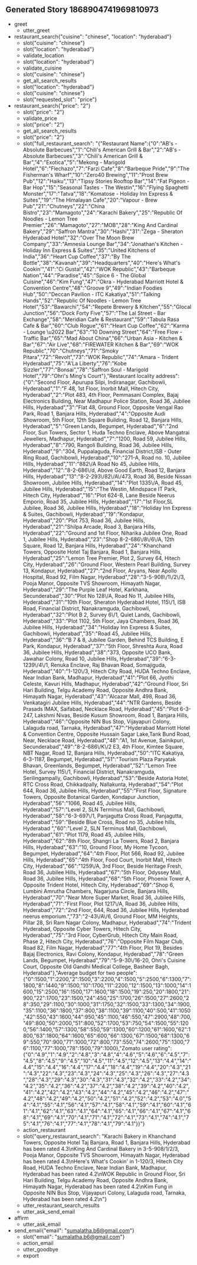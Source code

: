 ## Generated Story 1868904741969810973
* greet
    - utter_greet
* restaurant_search{"cuisine": "chinese", "location": "hyderabad"}
    - slot{"cuisine": "chinese"}
    - slot{"location": "hyderabad"}
    - validate_location
    - slot{"location": "hyderabad"}
    - validate_cuisine
    - slot{"cuisine": "chinese"}
    - get_all_search_results
    - slot{"location": "hyderabad"}
    - slot{"cuisine": "chinese"}
    - slot{"requested_slot": "price"}
* restaurant_search{"price": "2"}
    - slot{"price": "2"}
    - validate_price
    - slot{"price": "2"}
    - get_all_search_results
    - slot{"price": "2"}
    - slot{"full_restaurant_search": "{\"Restaurant Name\":{\"0\":\"AB's - Absolute Barbecues\",\"1\":\"Chili's American Grill & Bar\",\"2\":\"AB's - Absolute Barbecues\",\"3\":\"Chili's American Grill & Bar\",\"4\":\"Exotica\",\"5\":\"Mekong - Marigold Hotel\",\"6\":\"Flechazo\",\"7\":\"Farzi Cafe\",\"8\":\"Barbeque Pride\",\"9\":\"The Fisherman's Wharf\",\"10\":\"Zero40 Brewing\",\"11\":\"Prost Brew Pub\",\"12\":\"Haiku\",\"13\":\"Tipsy Stories Rooftop Bar\",\"14\":\"Fat Pigeon - Bar Hop\",\"15\":\"Seasonal Tastes - The Westin\",\"16\":\"Flying Spaghetti Monster\",\"17\":\"Tatva\",\"18\":\"Komatose - Holiday Inn Express & Suites\",\"19\":\"The Himalayan Cafe\",\"20\":\"Vapour - Brew Pub\",\"21\":\"Chutneys\",\"22\":\"China Bistro\",\"23\":\"Mamagoto\",\"24\":\"Karachi Bakery\",\"25\":\"Republic Of Noodles - Lemon Tree Premier\",\"26\":\"Mamagoto\",\"27\":\"MOB\",\"28\":\"King And Cardinal Bakery\",\"29\":\"Saffron Mantra\",\"30\":\"Hashi\",\"31\":\"Zega - Sheraton Hyderabad Hotel\",\"32\":\"Over The Moon Brew Company\",\"33\":\"Amnesia Lounge Bar\",\"34\":\"Jonathan's Kitchen - Holiday Inn Express & Suites\",\"35\":\"United Kitchens of India\",\"36\":\"Heart Cup Coffee\",\"37\":\"By The Bottle\",\"38\":\"Kavanah\",\"39\":\"Headquarters\",\"40\":\"Here's What's Cookin'\",\"41\":\"Ci Gusta!\",\"42\":\"WOK Republic\",\"43\":\"Barbeque Nation\",\"44\":\"Paradise\",\"45\":\"Spice 6 - The Global Cuisine\",\"46\":\"Kim Fung\",\"47\":\"Okra - Hyderabad Marriott Hotel & Convention Centre\",\"48\":\"Groove 9\",\"49\":\"Indian Foodies Hub\",\"50\":\"Deccan Pavilion - ITC Kakatiya\",\"51\":\"Talking Hands\",\"52\":\"Republic Of Noodles - Lemon Tree Hotel\",\"53\":\"Bawarchi\",\"54\":\"Repete Brewery & Kitchen\",\"55\":\"Glocal Junction\",\"56\":\"Dock Forty Five\",\"57\":\"The Lal Street - Bar Exchange\",\"58\":\"Meridian Cafe & Restaurant\",\"59\":\"Tabula Rasa Cafe & Bar\",\"60\":\"Club Rogue\",\"61\":\"Heart Cup Coffee\",\"62\":\"Karma - Lounge \\u2022 Bar\",\"63\":\"10 Downing Street\",\"64\":\"Free Flow - Traffic Bar\",\"65\":\"Mad About China\",\"66\":\"Urban Asia - Kitchen & Bar\",\"67\":\"Air Live\",\"68\":\"FIREWATER  Kitchen & Bar\",\"69\":\"WOK Republic\",\"70\":\"Chutneys\",\"71\":\"Smoky Pitara\",\"72\":\"Revolt\",\"73\":\"WOK Republic\",\"74\":\"Amara - Trident Hyderabad\",\"75\":\"A'La Liberty\",\"76\":\"Kobe Sizzler\",\"77\":\"Bonsai\",\"78\":\"Saffron Soul - Marigold Hotel\",\"79\":\"Ohri's Ming's Court\"},\"Restaurant locality address\":{\"0\":\"Second Floor, Apurupa Silpi, Indiranagar, Gachibowli, Hyderabad\",\"1\":\"F 48, 1st Floor, Inorbit Mall, Hitech City, Hyderabad\",\"2\":\"Plot 483, 4th Floor, Pemmasani Complex, Bajaj Electronics Building, Near Madhapur Police Station, Road 36, Jubilee Hills, Hyderabad\",\"3\":\"Flat 48, Ground Floor, Opposite Vengal Rao Park, Road 1, Banjara Hills, Hyderabad\",\"4\":\"Opposite Audi Showroom, 5th Floor, 12th Square Building, Road 12, Banjara Hills, Hyderabad\",\"5\":\"Green Lands, Begumpet, Hyderabad\",\"6\":\"2nd Floor, Sun Towers, Sector 1, Huda Techno Enclave, Above Mangatrai Jewellers, Madhapur, Hyderabad\",\"7\":\"1200, Road 59, Jubilee Hills, Hyderabad\",\"8\":\"790, Rangoli Building, Road 36, Jubilee Hills, Hyderabad\",\"9\":\"304, Puppalaguda, Financial District,ISB - Outer Ring Road, Gachibowli, Hyderabad\",\"10\":\"271-A, Road no. 10, Jubilee Hills, Hyderabad\",\"11\":\"882\\/A Road No 45, Jubilee Hills, Hyderabad\",\"12\":\"8-2-686\\/d, Above Good Earth, Road 12, Banjara Hills, Hyderabad\",\"13\":\"8-2-293\\/82\\/A\\/473, Road 36, Beside Nissan Showroom, Jubilee Hills, Hyderabad\",\"14\":\"Plot 1335\\/A, Road 45, Jubilee Hills, Hyderabad\",\"15\":\"The Westin, Mindspace IT Park, Hitech City, Hyderabad\",\"16\":\"Plot 624-B, Lane Beside Neerus Emporio, Road 35, Jubilee Hills, Hyderabad\",\"17\":\"1st Floor,SL Jubilee, Road 36, Jubilee Hills, Hyderabad\",\"18\":\"Holiday Inn Express & Suites, Gachibowli, Hyderabad\",\"19\":\"Kondapur, Hyderabad\",\"20\":\"Plot 753, Road 36, Jubilee Hills, Hyderabad\",\"21\":\"Shilpa Arcade, Road 3, Banjara Hills, Hyderabad\",\"22\":\"Ground and 1st Floor, Niharika Jubilee One, Road 1, Jubilee Hills, Hyderabad\",\"23\":\"Shop 8-2-686\\/8\\/6\\/A, 12th Square, Road 12, Banjara Hills, Hyderabad\",\"24\":\"Khanchand Towers, Opposite Hotel Taj Banjara, Road 1, Banjara Hills, Hyderabad\",\"25\":\"Lemon Tree Premier, Plot 2, Survey 64, Hitech City, Hyderabad\",\"26\":\"Ground Floor, Western Pearl Building, Survey 13, Kondapur, Hyderabad\",\"27\":\"2nd Floor, Aryans, Near Apollo Hospital, Road 92, Film Nagar, Hyderabad\",\"28\":\"3-5-908\\/1\\/2\\/3, Pooja Manor, Opposite TVS Showroom, Himayath Nagar, Hyderabad\",\"29\":\"The Purple Leaf Hotel, Karkhana, Secunderabad\",\"30\":\"Plot No 128\\/A, Road No 11, Jubilee Hills, Hyderabad\",\"31\":\"10th Floor, Sheraton Hyderabad Hotel, 115\\/1, ISB Road, Financial District, Nanakramguda, Gachibowli, Hyderabad\",\"32\":\"Plot B 2, Survey  6\\/1, Quiet Lands, Gachibowli, Hyderabad\",\"33\":\"Plot 1102, 5th Floor, Jaya Chambers, Road 36, Jubilee Hills, Hyderabad\",\"34\":\"Holiday Inn Express & Suites, Gachibowli, Hyderabad\",\"35\":\"Road 45, Jubilee Hills, Hyderabad\",\"36\":\"B 7 & 8, Jubilee Garden, Behind TCS Building, E Park, Kondapur, Hyderabad\",\"37\":\"5th Floor, Shreshta Aura, Road 36, Jubilee Hills, Hyderabad\",\"38\":\"373, Opposite UCO Bank, Jawahar Colony, Road 10, Jubilee Hills, Hyderabad\",\"39\":\"6-3-1239\\/4\\/1, Renuka Enclave, Raj Bhavan Road, Somajiguda, Hyderabad\",\"40\":\"1-120\\/3, Hitech City Road, HUDA Techno Enclave, Near Indian Bank, Madhapur, Hyderabad\",\"41\":\"Plot 66, Jyothi Celeste, Kavuri Hills, Madhapur, Hyderabad\",\"42\":\"Ground Floor, Sri Hari Building, Telgu Academy Road, Opposite Andhra Bank, Himayath Nagar, Hyderabad\",\"43\":\"Alcazar Mall, 498, Road 36, Venkatagiri Jubilee Hills, Hyderabad\",\"44\":\"NTR Gardens, Beside Prasads IMAX, Saifabad, Necklace Road, Hyderabad\",\"45\":\"Plot 6-3-247, Lakshmi Nivas, Beside Kusum Showroom, Road 1, Banjara Hills, Hyderabad\",\"46\":\"Opposite NIN Bus Stop, Vijayapuri Colony, Lalaguda road, Tarnaka, Hyderabad\",\"47\":\"Hyderabad Marriott Hotel & Convention Centre, Opposite Hussain Sagar Lake,Tank Bund Road, Near, Necklace Road, Hyderabad\",\"48\":\"A1, 1st Avenue, Sainikpuri, Secunderabad\",\"49\":\"8-2-686\\/K\\/2 E3, 4th Floor, Kimtee Square, NBT Nagar, Road 12, Banjara Hills, Hyderabad\",\"50\":\"ITC Kakatiya, 6-3-1187, Begumpet, Hyderabad\",\"51\":\"Tourism Plaza Paryatak Bhavan, Greenlands, Begumpet, Hyderabad\",\"52\":\"Lemon Tree Hotel, Survey 115\\/1, Financial District, Nanakramguda, Serilingampally, Gachibowli, Hyderabad\",\"53\":\"Beside Astoria Hotel, RTC Cross Road, Chikkadpally, Nallakunta, Hyderabad\",\"54\":\"Plot 644, Road 36, Jubilee Hills, Hyderabad\",\"55\":\"First Floor, Signature Towers, Opposite Botanical Garden, Kondapur Junction, Hyderabad\",\"56\":\"1066, Road 45, Jubilee Hills, Hyderabad\",\"57\":\"Level 2, SLN Terminus Mall, Gachibowli, Hyderabad\",\"58\":\"6-3-697\\/1, Panjagutta Cross Road, Panjagutta, Hyderabad\",\"59\":\"Beside Blue Cross, Road no 35, Jubilee hills, Hyderabad \",\"60\":\"Level 2, SLN Terminus Mall, Gachibowli, Hyderabad\",\"61\":\"Plot 1179, Road 45, Jubilee Hills, Hyderabad\",\"62\":\"8th Floor, Shangri La Towers, Road 2, Banjara Hills, Hyderabad\",\"63\":\"10, Ground Floor, My Home Tycoon, Begumpet, Hyderabad\",\"64\":\"4th Floor, Plot 566, Road 92, Jubilee Hills, Hyderabad\",\"65\":\"4th Floor, Food Court, Inorbit Mall, Hitech City, Hyderabad\",\"66\":\"1259\\/A, 3rd Floor, Beside Heritage Fresh, Road 36, Jubilee Hills, Hyderabad\",\"67\":\"5th Floor, Odyssey Mall, Road 36, Jubilee Hills, Hyderabad\",\"68\":\"5th Floor, Phoenix Tower A, Opposite Trident Hotel, Hitech City, Hyderabad\",\"69\":\"Shop 6, Lumbini Amrutha Chambers, Nagarjuna Circle, Banjara Hills, Hyderabad\",\"70\":\"Near More Super Market, Road 36, Jubilee Hills, Hyderabad\",\"71\":\"First Floor, Plot 1217\\/A, Road 36, Jubilee Hills, Hyderabad\",\"72\":\"2nd Floor, 644, Road 36, Jubilee Hills, Hyderabad neerus emporium.\",\"73\":\"2-43\\/A\\/6, Ground Floor, MM Heights, Pillar 28, Sri Ram Nagar Colony, Madhapur, Hyderabad\",\"74\":\"Trident Hyderabad, Opposite Cyber Towers, Hitech City, Hyderabad\",\"75\":\"3rd Floor, CyberGrub, Hitech City Main Road, Phase 2, Hitech City, Hyderabad\",\"76\":\"Opposite Film Nagar Club, Road 82, Film Nagar, Hyderabad\",\"77\":\"4th Floor, Plot 19, Besides Bajaj Electronics, Ravi Colony, Kondapur, Hyderabad\",\"78\":\"Green Lands, Begumpet, Hyderabad\",\"79\":\"5-9-30\\/16-20, Ohri's Cuisine Court, Opposite Old Gandhi Medical College, Basheer Bagh, Hyderabad\"},\"Average budget for two people\":{\"0\":1500,\"1\":2200,\"2\":1500,\"3\":2200,\"4\":1500,\"5\":2500,\"6\":1300,\"7\":1800,\"8\":1440,\"9\":1500,\"10\":1700,\"11\":2200,\"12\":1500,\"13\":1000,\"14\":1600,\"15\":2500,\"16\":1500,\"17\":1600,\"18\":1500,\"19\":250,\"20\":1800,\"21\":900,\"22\":1700,\"23\":1500,\"24\":450,\"25\":1700,\"26\":1500,\"27\":2600,\"28\":350,\"29\":1100,\"30\":1000,\"31\":1750,\"32\":1500,\"33\":1300,\"34\":1900,\"35\":1100,\"36\":1800,\"37\":800,\"38\":1100,\"39\":1100,\"40\":500,\"41\":1050,\"42\":550,\"43\":1600,\"44\":950,\"45\":1100,\"46\":550,\"47\":2900,\"48\":700,\"49\":800,\"50\":2000,\"51\":800,\"52\":1700,\"53\":750,\"54\":1500,\"55\":1200,\"56\":1400,\"57\":1300,\"58\":550,\"59\":1300,\"60\":1200,\"61\":1600,\"62\":1800,\"63\":1800,\"64\":1600,\"65\":600,\"66\":1300,\"67\":1500,\"68\":1300,\"69\":550,\"70\":900,\"71\":1000,\"72\":800,\"73\":550,\"74\":2600,\"75\":1300,\"76\":1100,\"77\":1000,\"78\":1500,\"79\":1000},\"Zomato user rating\":{\"0\":\"4.9\",\"1\":\"4.9\",\"2\":\"4.8\",\"3\":\"4.8\",\"4\":\"4.6\",\"5\":\"4.6\",\"6\":\"4.5\",\"7\":\"4.5\",\"8\":\"4.5\",\"9\":\"4.5\",\"10\":\"4.5\",\"11\":\"4.5\",\"12\":\"4.5\",\"13\":\"4.4\",\"14\":\"4.4\",\"15\":\"4.4\",\"16\":\"4.4\",\"17\":\"4.4\",\"18\":\"4.4\",\"19\":\"4.4\",\"20\":\"4.3\",\"21\":\"4.3\",\"22\":\"4.3\",\"23\":\"4.3\",\"24\":\"4.3\",\"25\":\"4.3\",\"26\":\"4.3\",\"27\":\"4.3\",\"28\":\"4.3\",\"29\":\"4.3\",\"30\":\"4.3\",\"31\":\"4.3\",\"32\":\"4.2\",\"33\":\"4.2\",\"34\":\"4.2\",\"35\":\"4.2\",\"36\":\"4.2\",\"37\":\"4.2\",\"38\":\"4.2\",\"39\":\"4.2\",\"40\":\"4.2\",\"41\":\"4.2\",\"42\":\"4.2\",\"43\":\"4.2\",\"44\":\"4.2\",\"45\":\"4.2\",\"46\":\"4.2\",\"47\":\"4.2\",\"48\":\"4.2\",\"49\":\"4.2\",\"50\":\"4.2\",\"51\":\"4.2\",\"52\":\"4.2\",\"53\":\"4.0\",\"54\":\"4.1\",\"55\":\"4.1\",\"56\":\"4.1\",\"57\":\"4.1\",\"58\":\"4.1\",\"59\":\"4.1\",\"60\":\"4.1\",\"61\":\"4.1\",\"62\":\"4.1\",\"63\":\"4.1\",\"64\":\"4.1\",\"65\":\"4.1\",\"66\":\"4.1\",\"67\":\"4.1\",\"68\":\"4.1\",\"69\":\"4.1\",\"70\":\"4.1\",\"71\":\"4.1\",\"72\":\"4.1\",\"73\":\"4.1\",\"74\":\"4.1\",\"75\":\"4.1\",\"76\":\"4.1\",\"77\":\"4.1\",\"78\":\"4.1\",\"79\":\"4.1\"}}"}
    - action_restaurant
    - slot{"query_restaurant_search": "Karachi Bakery in Khanchand Towers, Opposite Hotel Taj Banjara, Road 1, Banjara Hills, Hyderabad has been rated 4.3\nKing And Cardinal Bakery in 3-5-908/1/2/3, Pooja Manor, Opposite TVS Showroom, Himayath Nagar, Hyderabad has been rated 4.3\nHere's What's Cookin' in 1-120/3, Hitech City Road, HUDA Techno Enclave, Near Indian Bank, Madhapur, Hyderabad has been rated 4.2\nWOK Republic in Ground Floor, Sri Hari Building, Telgu Academy Road, Opposite Andhra Bank, Himayath Nagar, Hyderabad has been rated 4.2\nKim Fung in Opposite NIN Bus Stop, Vijayapuri Colony, Lalaguda road, Tarnaka, Hyderabad has been rated 4.2\n"}
    - utter_restaurant_search_results
    - utter_ask_send_email
* affirm
    - utter_ask_email
* send_email{"email": "sumalatha.b6@gmail.com"}
    - slot{"email": "sumalatha.b6@gmail.com"}
    - action_email
    - utter_goodbye
    - export

